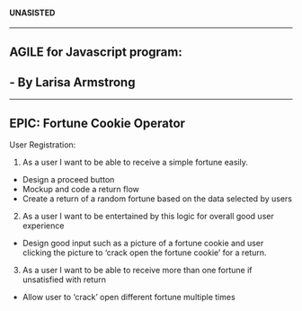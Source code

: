 #### UNASISTED ###
------------------

## AGILE for Javascript program:
## - By Larisa Armstrong 
--------------------------------

EPIC: Fortune Cookie Operator
-----------------------------

User Registration:
1. As a user I want to be able to receive a simple fortune easily.
  - Design a proceed button
  - Mockup and code a return flow
  - Create a return of a random fortune based on the data selected by users

2. As a user I want to be entertained by this logic for overall good user experience
  - Design good input such as a picture of a fortune cookie and user clicking the picture to ‘crack open the fortune cookie’ for a return.

3. As a user I want to be able to receive more than one fortune if unsatisfied with return
  - Allow user to ‘crack’ open different fortune multiple times
 
